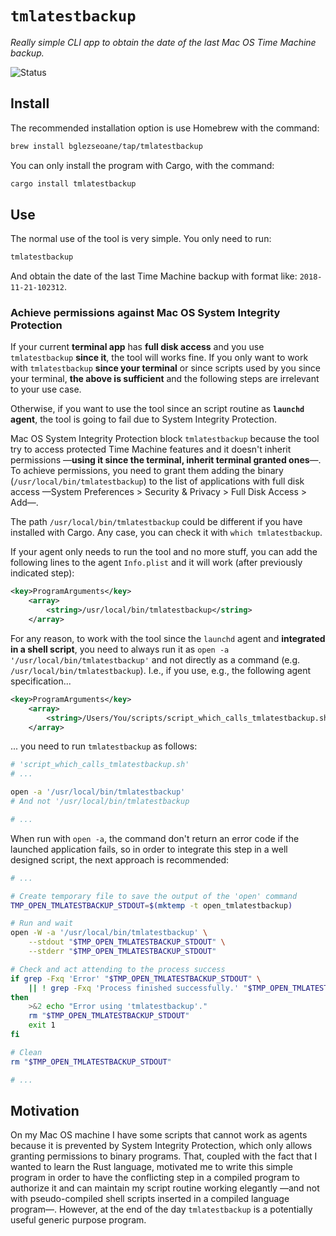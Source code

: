 `tmlatestbackup`
=================

*Really simple CLI app to obtain the date of the last Mac OS Time Machine backup.*

![Status](http://www.borja.glezseoane.es/img/project-status-label-development.svg "Status: development")


## Install

The recommended installation option is use Homebrew with the command:

```sh
brew install bglezseoane/tap/tmlatestbackup
```

You can only install the program with Cargo, with the command:

```sh
cargo install tmlatestbackup
```



## Use

The normal use of the tool is very simple. You only need to run:

```sh
tmlatestbackup
```

And obtain the date of the last Time Machine backup with format like: `2018-11-21-102312`.


### Achieve permissions against Mac OS System Integrity Protection

If your current **terminal app** has **full disk access** and you use `tmlatestbackup` **since it**, the tool will works fine. If you only want to work with `tmlatestbackup` **since your terminal** or since scripts used by you since your terminal, **the above is sufficient** and the following steps are irrelevant to your use case.

Otherwise, if you want to use the tool since an script routine as **`launchd` agent**, the tool is going to fail due to System Integrity Protection.

Mac OS System Integrity Protection block `tmlatestbackup` because the tool try to access protected Time Machine features and it doesn't inherit permissions —**using it since the terminal, inherit terminal granted ones**—. To achieve permissions, you need to grant them adding the binary (`/usr/local/bin/tmlatestbackup`) to the list of applications with full disk access —System Preferences > Security & Privacy > Full Disk Access > Add—.

The path `/usr/local/bin/tmlatestbackup` could be different if you have installed with Cargo. Any case, you can check it with `which tmlatestbackup`.

If your agent only needs to run the tool and no more stuff, you can add the following lines to the agent `Info.plist` and it will work (after previously indicated step):

```xml
<key>ProgramArguments</key>
    <array>
      	<string>/usr/local/bin/tmlatestbackup</string>
    </array>
```

For any reason, to work with the tool since the `launchd` agent and **integrated in a shell script**, you need to always run it as `open -a '/usr/local/bin/tmlatestbackup'` and not directly as a command (e.g. `/usr/local/bin/tmlatestbackup`). I.e., if you use, e.g., the following agent specification...

```xml
<key>ProgramArguments</key>
    <array>
      	<string>/Users/You/scripts/script_which_calls_tmlatestbackup.sh</string>
    </array>
```

... you need to run `tmlatestbackup` as follows:

```sh
# 'script_which_calls_tmlatestbackup.sh'
# ...

open -a '/usr/local/bin/tmlatestbackup'
# And not '/usr/local/bin/tmlatestbackup

# ...
```

When run with `open -a`, the command don't return an error code if the launched application fails, so in order to integrate this step in a well designed script, the next approach is recommended:

```sh
# ...

# Create temporary file to save the output of the 'open' command
TMP_OPEN_TMLATESTBACKUP_STDOUT=$(mktemp -t open_tmlatestbackup)

# Run and wait
open -W -a '/usr/local/bin/tmlatestbackup' \
	--stdout "$TMP_OPEN_TMLATESTBACKUP_STDOUT" \
	--stderr "$TMP_OPEN_TMLATESTBACKUP_STDOUT"

# Check and act attending to the process success
if grep -Fxq 'Error' "$TMP_OPEN_TMLATESTBACKUP_STDOUT" \
	|| ! grep -Fxq 'Process finished successfully.' "$TMP_OPEN_TMLATESTBACKUP_STDOUT"
then
	>&2 echo "Error using 'tmlatestbackup'."
	rm "$TMP_OPEN_TMLATESTBACKUP_STDOUT"
	exit 1 
fi

# Clean
rm "$TMP_OPEN_TMLATESTBACKUP_STDOUT"

# ...
```



## Motivation

On my Mac OS machine I have some scripts that cannot work as agents because it is prevented by System Integrity Protection, which only allows granting permissions to binary programs. That, coupled with the fact that I wanted to learn the Rust language, motivated me to write this simple program in order to have the conflicting step in a compiled program to authorize it and can maintain my script routine working elegantly —and not with pseudo-compiled shell scripts inserted in a compiled language program—. However, at the end of the day `tmlatestbackup` is a potentially useful generic purpose program.
